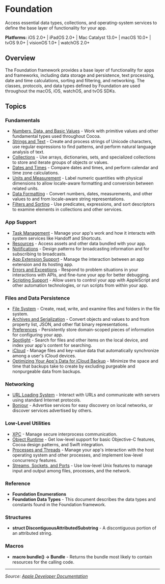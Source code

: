 # Foundation

Access essential data types, collections, and operating-system services to define the base layer of functionality for your app.

**Platforms:** iOS 2.0+ | iPadOS 2.0+ | Mac Catalyst 13.0+ | macOS 10.0+ | tvOS 9.0+ | visionOS 1.0+ | watchOS 2.0+

## Overview

The Foundation framework provides a base layer of functionality for apps and frameworks, including data storage and persistence, text processing, date and time calculations, sorting and filtering, and networking. The classes, protocols, and data types defined by Foundation are used throughout the macOS, iOS, watchOS, and tvOS SDKs.

## Topics

### Fundamentals
- [Numbers, Data, and Basic Values](https://developer.apple.com/documentation/foundation/numbers_data_and_basic_values) - Work with primitive values and other fundamental types used throughout Cocoa.
- [Strings and Text](https://developer.apple.com/documentation/foundation/strings_and_text) - Create and process strings of Unicode characters, use regular expressions to find patterns, and perform natural language analysis of text.
- [Collections](https://developer.apple.com/documentation/foundation/collections) - Use arrays, dictionaries, sets, and specialized collections to store and iterate groups of objects or values.
- [Dates and Times](https://developer.apple.com/documentation/foundation/dates_and_times) - Compare dates and times, and perform calendar and time zone calculations.
- [Units and Measurement](https://developer.apple.com/documentation/foundation/units_and_measurement) - Label numeric quantities with physical dimensions to allow locale-aware formatting and conversion between related units.
- [Data Formatting](https://developer.apple.com/documentation/foundation/data_formatting) - Convert numbers, dates, measurements, and other values to and from locale-aware string representations.
- [Filters and Sorting](https://developer.apple.com/documentation/foundation/filters_and_sorting) - Use predicates, expressions, and sort descriptors to examine elements in collections and other services.

### App Support
- [Task Management](https://developer.apple.com/documentation/foundation/task_management) - Manage your app's work and how it interacts with system services like Handoff and Shortcuts.
- [Resources](https://developer.apple.com/documentation/foundation/resources) - Access assets and other data bundled with your app.
- [Notifications](https://developer.apple.com/documentation/foundation/notifications) - Design patterns for broadcasting information and for subscribing to broadcasts.
- [App Extension Support](https://developer.apple.com/documentation/foundation/app_extension_support) - Manage the interaction between an app extension and its hosting app.
- [Errors and Exceptions](https://developer.apple.com/documentation/foundation/errors_and_exceptions) - Respond to problem situations in your interactions with APIs, and fine-tune your app for better debugging.
- [Scripting Support](https://developer.apple.com/documentation/foundation/scripting_support) - Allow users to control your app with AppleScript and other automation technologies, or run scripts from within your app.

### Files and Data Persistence
- [File System](https://developer.apple.com/documentation/foundation/file_system) - Create, read, write, and examine files and folders in the file system.
- [Archives and Serialization](https://developer.apple.com/documentation/foundation/archives_and_serialization) - Convert objects and values to and from property list, JSON, and other flat binary representations.
- [Preferences](https://developer.apple.com/documentation/foundation/preferences) - Persistently store domain-scoped pieces of information for configuring your app.
- [Spotlight](https://developer.apple.com/documentation/foundation/spotlight) - Search for files and other items on the local device, and index your app's content for searching.
- [iCloud](https://developer.apple.com/documentation/foundation/icloud) - Manage files and key-value data that automatically synchronize among a user's iCloud devices.
- [Optimizing Your App's Data for iCloud Backup](https://developer.apple.com/documentation/foundation/optimizing_your_apps_data_for_icloud_backup) - Minimize the space and time that backups take to create by excluding purgeable and nonpurgeable data from backups.

### Networking
- [URL Loading System](https://developer.apple.com/documentation/foundation/url_loading_system) - Interact with URLs and communicate with servers using standard Internet protocols.
- [Bonjour](https://developer.apple.com/documentation/foundation/bonjour) - Advertise services for easy discovery on local networks, or discover services advertised by others.

### Low-Level Utilities
- [XPC](https://developer.apple.com/documentation/foundation/xpc) - Manage secure interprocess communication.
- [Object Runtime](https://developer.apple.com/documentation/foundation/object_runtime) - Get low-level support for basic Objective-C features, Cocoa design patterns, and Swift integration.
- [Processes and Threads](https://developer.apple.com/documentation/foundation/processes_and_threads) - Manage your app's interaction with the host operating system and other processes, and implement low-level concurrency features.
- [Streams, Sockets, and Ports](https://developer.apple.com/documentation/foundation/streams_sockets_and_ports) - Use low-level Unix features to manage input and output among files, processes, and the network.

### Reference
- **Foundation Enumerations**
- **Foundation Data Types** - This document describes the data types and constants found in the Foundation framework.

### Structures
- **struct DiscontiguousAttributedSubstring** - A discontiguous portion of an attributed string.

### Macros
- **macro bundle() -> Bundle** - Returns the bundle most likely to contain resources for the calling code.

---

*Source: [Apple Developer Documentation](https://developer.apple.com/documentation/Foundation)*